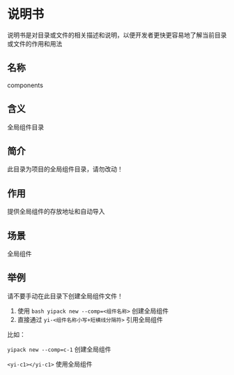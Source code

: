 # 说明书

说明书是对目录或文件的相关描述和说明，以便开发者更快更容易地了解当前目录或文件的作用和用法

## 名称

components

## 含义

全局组件目录

## 简介

此目录为项目的全局组件目录，请勿改动！

## 作用

提供全局组件的存放地址和自动导入

## 场景

全局组件

## 举例

请不要手动在此目录下创建全局组件文件！

1. 使用 `bash yipack new --comp=<组件名称>` 创建全局组件
2. 直接通过 `yi-<组件名称小写+短横线分隔符>` 引用全局组件

比如：

`yipack new --comp=c-1` 创建全局组件

`<yi-c1></yi-c1>` 使用全局组件
